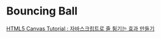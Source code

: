 # Bouncing Ball

[HTML5 Canvas Tutorial : 자바스크립트로 줄 튕기는 효과 만들기](https://www.youtube.com/watch?v=dXhAQbE8iBg)
